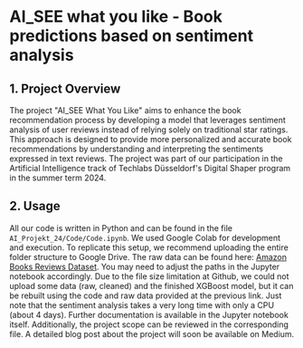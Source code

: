# AI_SEE what you like - Book predictions based on sentiment analysis

## 1. Project Overview

The project "AI_SEE What You Like" aims to enhance the book recommendation process by developing a model that leverages sentiment analysis of user reviews instead of relying solely on traditional star ratings. This approach is designed to provide more personalized and accurate book recommendations by understanding and interpreting the sentiments expressed in text reviews. The project was part of our participation in the Artificial Intelligence track of Techlabs Düsseldorf's Digital Shaper program in the summer term 2024.

## 2. Usage

All our code is written in Python and can be found in the file `AI_Projekt_24/Code/Code.ipynb`. We used Google Colab for development and execution. To replicate this setup, we recommend uploading the entire folder structure to Google Drive. The raw data can be found here: [Amazon Books Reviews Dataset](https://www.kaggle.com/datasets/mohamedbakhet/amazon-books-reviews/data). You may need to adjust the paths in the Jupyter notebook accordingly. Due to the file size limitation at Github, we could not upload some data (raw, cleaned) and the finished XGBoost model, but it can be rebuilt using the code and raw data provided at the previous link. Just note that the sentiment analysis takes a very long time with only a CPU (about 4 days). Further documentation is available in the Jupyter notebook itself. Additionally, the project scope can be reviewed in the corresponding file. A detailed blog post about the project will soon be available on Medium.
